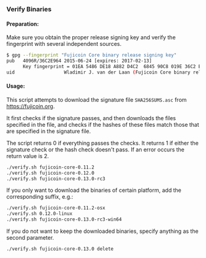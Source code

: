 ### Verify Binaries

#### Preparation:

Make sure you obtain the proper release signing key and verify the fingerprint with several independent sources.

```sh
$ gpg --fingerprint "Fujicoin Core binary release signing key"
pub   4096R/36C2E964 2015-06-24 [expires: 2017-02-13]
      Key fingerprint = 01EA 5486 DE18 A882 D4C2  6845 90C8 019E 36C2 E964
uid                  Wladimir J. van der Laan (Fujicoin Core binary release signing key) <laanwj@gmail.com>
```

#### Usage:

This script attempts to download the signature file `SHA256SUMS.asc` from https://fujicoin.org.

It first checks if the signature passes, and then downloads the files specified in the file, and checks if the hashes of these files match those that are specified in the signature file.

The script returns 0 if everything passes the checks. It returns 1 if either the signature check or the hash check doesn't pass. If an error occurs the return value is 2.


```sh
./verify.sh fujicoin-core-0.11.2
./verify.sh fujicoin-core-0.12.0
./verify.sh fujicoin-core-0.13.0-rc3
```

If you only want to download the binaries of certain platform, add the corresponding suffix, e.g.:

```sh
./verify.sh fujicoin-core-0.11.2-osx
./verify.sh 0.12.0-linux
./verify.sh fujicoin-core-0.13.0-rc3-win64
```

If you do not want to keep the downloaded binaries, specify anything as the second parameter.

```sh
./verify.sh fujicoin-core-0.13.0 delete
```
